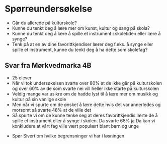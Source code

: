 # Spørreundersøkelse
- Går du allerede på kulturskole?
- Kunne du tenkt deg å lære mer om kunst, kultur og sang på skola?
- Kunne du tenkt deg å lære å spille et instrument i skoletiden eller lære å synge?
- Tenk på at en av dine favorittkjendiser lærer deg f.eks. å synge eller spille et instrument, kunne du tenkt deg å ha dette som skolefag?

## Svar fra Mørkvedmarka 4B
- 25 elever
- Når vi tok undersøkelsen svarte over 80% at de ikke går på kulturskolen og over 60% av de som svarte nei vill heller ikke starte på kulturskolen
- Veldig mange var usikre om de hadde lyst til å lære mer om musikk og kultur på sin vanlige skole
- Men når vi spurte om de ønsket å lære dette hvis det var annerledes og morsomt så svarte 48% at de ville det
- Så spurte vi om de kunne tenke seg at deres favorittkjendis lærte de å spille et instrument eller å synge i skolen. Da svarte 68% ja
Da kan vi konkludere at vårt fag ville vært populært blant barn og unge

* Spør Sivert om hvilke begrensninger vi har i løsningen

